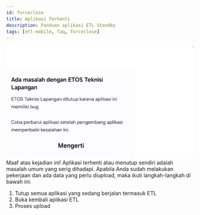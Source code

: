 ```yaml
---
id: forceclose
title: Aplikasi Terhenti
description: Panduan aplikasi ETL Standby
tags: [etl-mobile, faq, forceclose]
---
```

![Detail Jadwal](../img/force-close.png) <br/>
Maaf atas kejadian ini! Aplikasi terhenti atau menutup sendiri adalah masalah umum yang serig dihadapi. Apabila Anda sudah melakukan pekerjaan dan ada data yang perlu diupload, maka ikuti langkah-langkah di bawah ini:
1. Tutup semua aplikasi yang sedang berjalan termasuk ETL
2. Buka kembali aplikasi ETL
3. Proses upload